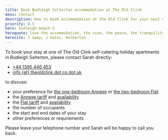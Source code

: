 ```yaml
---
title: Book Budleigh Salterton accommodation at The Old Clink
menu: Contact
description: How to book accommodation at the Old Clink for your next vacation in Budleigh Salterton, East Devon.
priority: 0.5
hero: budleigh-beach-3
heroquote: love the accommodation, the view, the peace, the tranquility and the hospitality
herocite: J &amp; J Gates, Halberton
---
```


To book your stay at one of The Old Clink self-catering holiday apartments in Budleigh Salterton, please contact Sarah directly:

<ul class="book">
<li><a href="tel:+44-1395-446453" class="icon phone">+44 1395 446 453</a></li>
<li><a href="#" class="icon email">info {at} theoldclink dot co dot uk</a></li>
</ul>

to discuss:

* your preference for [the one-bedroom Annexe]([root]apartment-1-annexe/) or [the two-bedroom Flat]([root]apartment-2-flat/)
* the [Annexe tariff]([root]apartment-1-annexe/#accommodation-tariff) and [availability]([root]apartment-1-annexe/#accommodation-availability)
* the [Flat tariff]([root]apartment-2-flat/#accommodation-tariff) and [availability]([root]apartment-2-flat/#accommodation-availability)
* the number of occupants
* the start and end dates of your stay
* other preferences or requirements

Please leave your telephone number and Sarah will be happy to call you back.
